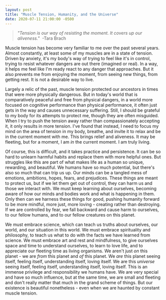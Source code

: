 ```yaml
---
layout: post
title: "Muscle Tension, Humanity, and the Universe"
date: 2020-07-11 21:00:00 -0500
---
```


> *"Tension is our way of resisting the moment. It covers up our aliveness."*&nbsp;&nbsp;-Tara Brach

Muscle tension has become very familiar to me over the past several years. Almost constantly, at least some of my muscles are in a state of tension. Driven by anxiety, it's my body's way of trying to feel like it's in control, trying to resist whatever dangers are out there (imagined or real). In a way, it helps me feel like I'm ready react to any danger that approaches. But it also prevents me from enjoying the moment, from seeing new things, from getting rest. It is not a desirable way to live.

<!--more-->

Largely a relic of the past, muscle tension protected our ancestors in times that were more physically dangerous. But in today's world that is comparatively peaceful and free from physical dangers, in a world more focused on cognitive performance than physical performance, it often just gets in the way and causes unnecessary suffering. Still, I should be grateful to my body for its attempts to protect me, though they are often misguided. When I try to push the tension away rather than compassionately accepting it, it only results in more tension. I've found that instead, I need to focus my mind on the area of tension in my body, breathe, and invite it to relax and be in the current moment with me. This brings relief and aliveness. It may be fleeting, but for a moment, I am *in* the current moment. I am truly living.

Of course, this is difficult, and it takes practice and persistence. It can be so hard to unlearn harmful habits and replace them with more helpful ones. But struggles like this are part of what makes life as a human so unique, rewarding, and beautiful. We humans have so much potential, but there's also so much that can trip us up. Our minds can be a tangled mess of emotions, ambitions, hopes, fears, and prejudices. These things are meant to protect us, but if we let them get out of control, they can harm us and those we interact with. We must keep learning about ourselves, becoming aware of how our minds and bodies work and what is happening in them. Only then can we harness these things for good, pushing humanity forward to be more mindful, more just, more loving - creating rather than destroying. If we are controlled by fear, we fall backward and cause harm to ourselves, to our fellow humans, and to our fellow creatures on this planet.

We must embrace science, which can teach us truths about ourselves, our world, and our situation in this world. We must embrace spirituality and philosophy, to teach us what to do with the facts we have learned from science. We must embrace art and rest and mindfulness, to give ourselves space and time to understand ourselves, to learn to love life, and to appreciate our fleeting time as living organisms. We aren't just *on* this planet - we are *from* this planet and *of* this planet. We *are* this planet seeing itself, feeling itself, understanding itself, loving itself. We are this *universe* seeing itself, feeling itself, understanding itself, loving itself. This is an immense privilege and responsibility we humans have. We are very special and have so much influence, but at the same time, we are small and fleeting and don't really matter that much in the grand scheme of things. But our existence is beautiful nonetheless - even when we are haunted by constant muscle tension.